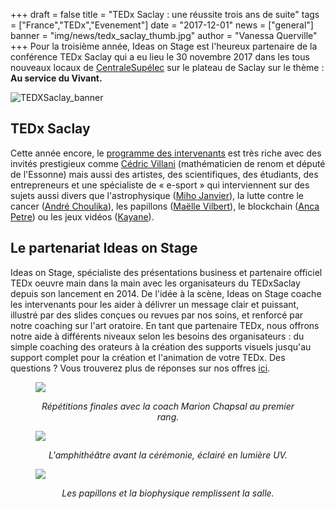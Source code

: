 +++
draft		= false
title		= "TEDx Saclay : une réussite trois ans de suite"
tags		= ["France","TEDx","Evenement"]
date		= "2017-12-01"
news		= ["general"] 
banner		= "img/news/tedx_saclay_thumb.jpg"
author		= "Vanessa Querville"
+++
Pour la troisième année, Ideas on Stage est l'heureux partenaire de la conférence TEDx Saclay qui a eu lieu le 30 novembre 2017 dans les tous nouveaux locaux de [CentraleSupélec](https://tedxsaclay.com/programme) sur le plateau de Saclay sur le thème : **Au service du Vivant.**

![TEDXSaclay_banner][pic1]

## TEDx Saclay

Cette année encore, le [programme des intervenants](https://tedxsaclay.com/2017/intervenants) est très riche avec des invités prestigieux comme [Cédric Villani](http://cedricvillani.org/) (mathématicien de renom et député de l'Essonne) mais aussi des artistes, des scientifiques, des étudiants, des entrepreneurs et une spécialiste de « e-sport » qui interviennent sur des sujets aussi divers que l'astrophysique ([Miho Janvier](https://www-perso.ias.u-psud.fr/mihojanvier/)), la lutte contre le cancer ([André Choulika](https://fr.wikipedia.org/wiki/Andr%C3%A9_Choulika)), les papillons ([Maëlle Vilbert](https://tedxsaclay.com/editions/au-service-du-vivant/intervenants/maelle-vilbert)), le blockchain ([Anca Petre](http://www.ancapetre.com/)) ou les jeux vidéos ([Kayane](http://kayane.fr/2012/01/23/kayanes-guinness-world-records-pictures/)).

## Le partenariat Ideas on Stage

Ideas on Stage, spécialiste des présentations business et partenaire officiel TEDx oeuvre main dans la main avec les organisateurs du TEDxSaclay depuis son lancement en 2014. De l'idée à la scène, Ideas on Stage coache les intervenants pour les aider à délivrer un message clair et puissant, illustré par des slides conçues ou revues par nos soins, et renforcé par notre coaching sur l'art oratoire. En tant que partenaire TEDx, nous offrons notre aide à différents niveaux selon les besoins des organisateurs : du simple coaching des orateurs à la création des supports visuels jusqu'au support complet pour la création et l'animation de votre TEDx. Des questions ? Vous trouverez plus de réponses sur nos offres [ici](https://www.ideasonstage.fr/coaching-prise-de-parole-en-public/tedx/).


<figure>
  <img src="/img/news/rehearsal.jpg"  />
  <figcaption>
      <p style="text-align: center;"><em>Répétitions finales avec la coach Marion Chapsal au premier rang. </em></p>
  </figcaption>
</figure>

<figure>
  <img src="/img/news/amphi_UV.jpg"  />
  <figcaption>
      <p style="text-align: center;"><em>L'amphithéâtre avant la cérémonie, éclairé en lumière UV. </em></p>
  </figcaption>
</figure>

<figure>
  <img src="/img/news/IMG_4005_2.jpg"  />
  <figcaption>
      <p style="text-align: center;"><em>Les papillons et la biophysique remplissent la salle. </em></p>
  </figcaption>
</figure>

[pic1]:  /img/news/TEDxSaclay_banner.jpg
